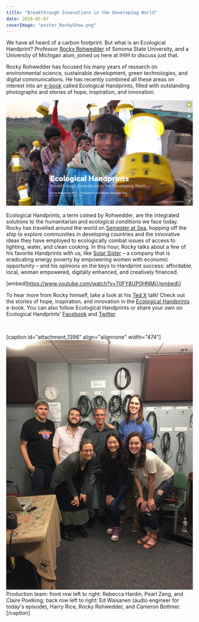 ```yaml
---
title: "Breakthrough Innovations in the Developing World"
date: 2016-05-07
coverImage: "poster_RockyShow.png"
---
```


We have all heard of a carbon footprint. But what is an Ecological Handprint? Professor [Rocky Rohwedder](http://www.sonoma.edu/ensp/faculty/faculty/rocky-rohwedder.html) of Sonoma State University, and a University of Michigan alum, joined us here at IHIH to discuss just that.

Rocky Rohwedder has focused his many years of research on environmental science, sustainable development, green technologies, and digital communications. He has recently combined all these areas on interest into an [e-book](https://ecologicalhandprints.atavist.com/) called Ecological Handprints, filled with outstanding photographs and stories of hope, inspiration, and innovation.

<!--more-->

[![Cover page of ecohandprints](images/poster_RockyShow.png)](http://www.hotinhere.us/wp-content/uploads/2016/05/poster_RockyShow.png)

Ecological Handprints, a term coined by Rohwedder, are the integrated solutions to the humanitarian and ecological conditions we face today. Rocky has travelled around the world on [Semester at Sea](http://www.semesteratsea.org/), hopping off the ship to explore communities in developing countries and the innovative ideas they have employed to ecologically combat issues of access to lighting, water, and clean cooking. In this hour, Rocky talks about a few of his favorite Handprints with us, like [Solar Sister](https://www.youtube.com/watch?v=dTjAc46sRIU&feature=player_embedded) – a company that is eradicating energy poverty by empowering women with economic opportunity – and his opinions on the keys to Handprint success: affordable, local, woman empowered, digitally enhanced, and creatively financed.

\[embed\]https://www.youtube.com/watch?v=70FY8UP0HNM\[/embed\]

To hear more from Rocky himself, take a look at his [Ted X](https://www.youtube.com/watch?v=70FY8UP0HNM) talk! Check out the stories of hope, inspiration, and innovation in the [Ecological Handprints](https://ecologicalhandprints.atavist.com/) e-book. You can also follow Ecological Handprints or share your own on Ecological Handprints’ [Facebook](https://www.facebook.com/ecologicalhandprints/) and [Twitter](https://twitter.com/EcoHandprints).

 

\[caption id="attachment\_1398" align="alignnone" width="474"\][![Rocky and production team in the studio](images/RockyAndMSCInStudio-768x1024.jpg)](http://www.hotinhere.us/wp-content/uploads/2016/05/RockyAndMSCInStudio.jpg) Production team: front row left to right: Rebecca Hardin, Pearl Zeng, and Claire Poelking; back row left to right: Ed Waisanen (audio engineer for today's episode), Harry Rice, Rocky Rohwedder, and Cameron Bothner.\[/caption\]
